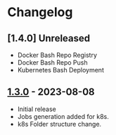 # Changelog

## [1.4.0] Unreleased
- Docker Bash Repo Registry
- Docker Bash Repo Push
- Kubernetes Bash Deployment

## [1.3.0] - 2023-08-08
- Initial release
- Jobs generation added for k8s.
- k8s Folder structure change.

[1.3.0]: https://github.com/Latrodect/Backdoor-VSCode-Extension-for-K8S-Setup-and-Code-Review/releases/tag/v1.2.0

